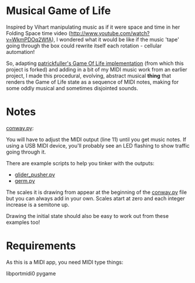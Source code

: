 Musical Game of Life
====================

Inspired by Vihart manipulating music as if it were space and time in her Folding Space time video (http://www.youtube.com/watch?v=WkmPDOq2WfA), I wondered what it would be like if the music 'tape' going through the box could rewrite itself each rotation - cellular automation!

So, adapting [patrickfuller's Game Of Life implementation](https://github.com/patrickfuller/conways-game-of-life) (from which this project is forked) and adding in a bit of my MIDI music work from an earlier project, I made this procedural, evolving, abstract musical **thing** that renders the Game of Life state as a sequence of MIDI notes, making for some oddly musical and sometimes disjointed sounds.

Notes
=====

[conway.py](https://github.com/benosteen/conways-game-of-life/blob/master/conway.py):

You will have to adjust the MIDI output (line 11) until you get music notes. If using a USB MIDI device, you'll probably see an LED flashing to show traffic going through it.

There are example scripts to help you tinker with the outputs:
- [glider_pusher.py](https://github.com/benosteen/conways-game-of-life/blob/master/glider_pusher.py)
- [germ.py](https://github.com/benosteen/conways-game-of-life/blob/master/germ.py)

The scales it is drawing from appear at the beginning of the [conway.py](https://github.com/benosteen/conways-game-of-life/blob/master/conway.py) file but you can always add in your own. Scales atart at zero and each integer increase is a semitone up.

Drawing the initial state should also be easy to work out from these examples too!

Requirements
============

As this is a MIDI app, you need MIDI type things:

libportmidi0
pygame

